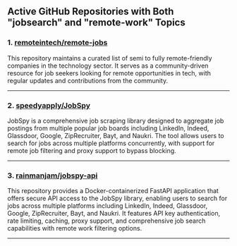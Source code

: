 ## Active GitHub Repositories with Both "jobsearch" and "remote-work" Topics

### 1. [**remoteintech/remote-jobs**](https://github.com/remoteintech/remote-jobs)

This repository maintains a curated list of semi to fully remote-friendly companies in the technology sector. It serves as a community-driven resource for job seekers looking for remote opportunities in tech, with regular updates and contributions from the community.

---

### 2. [**speedyapply/JobSpy**](https://github.com/speedyapply/JobSpy)

JobSpy is a comprehensive job scraping library designed to aggregate job postings from multiple popular job boards including LinkedIn, Indeed, Glassdoor, Google, ZipRecruiter, Bayt, and Naukri. The tool allows users to search for jobs across multiple platforms concurrently, with support for remote job filtering and proxy support to bypass blocking.

---

### 3. [**rainmanjam/jobspy-api**](https://github.com/rainmanjam/jobspy-api)

This repository provides a Docker-containerized FastAPI application that offers secure API access to the JobSpy library, enabling users to search for jobs across multiple platforms including LinkedIn, Indeed, Glassdoor, Google, ZipRecruiter, Bayt, and Naukri. It features API key authentication, rate limiting, caching, proxy support, and comprehensive job search capabilities with remote work filtering options.

---
